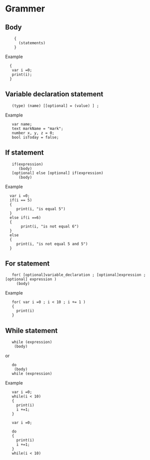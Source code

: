 
# Grammer


## Body
``` 
    {
      (statements) 
    } 
 ```
Example

```
  {
   var i =0; 
   print(i);
  }
```


## Variable declaration statement

```
   (type) (name) [[optional] = (value) ] ;
```

Example

```
   var name; 
   text markName = "mark";
   number x, y, z = 0;
   bool isToday = false;
```


## If statement

```
   if(expression) 
      (body)
   [optional] else [optional] if(expression)
      (body)
```

 Example
```
  var i =0;
  if(i == 5)
  {
     print(i, "is equal 5")
  }
  else if(i ==6)
  {
       print(i, "is not equal 6")
  }
  else
  {
     print(i, "is not equal 5 and 5")
  }
```

## For statement

```
   for( [optional]variable_declaration ; [optional]expression ; [optional] expression )
     (body)
```

Example
```
   for( var i =0 ; i < 10 ; i += 1 ) 
   {
     print(i)
   }
```

## While statement

```
   while (expression) 
    (body)
```
or 
```
   do
    (body) 
   while (expression) 
```

Example
```
   var i =0;
   while(i < 10) 
   {
     print(i)
     i +=1;
   }
```

```
   var i =0;
   
   do
   {
     print(i)
     i +=1;
   }
   while(i < 10) 
```